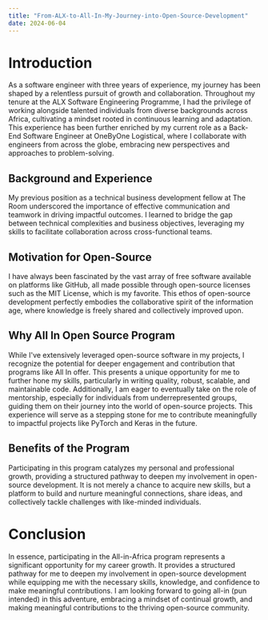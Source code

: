 ```yaml
---
title: "From-ALX-to-All-In-My-Journey-into-Open-Source-Development"
date: 2024-06-04
---
```


**Introduction**
================

As a software engineer with three years of experience, my journey has been shaped by a relentless pursuit of growth and collaboration. Throughout my tenure at the ALX Software Engineering Programme, I had the privilege of working alongside talented individuals from diverse backgrounds across Africa, cultivating a mindset rooted in continuous learning and adaptation. This experience has been further enriched by my current role as a Back-End Software Engineer at OneByOne Logistical, where I collaborate with engineers from across the globe, embracing new perspectives and approaches to problem-solving.

**Background and Experience**
---------------------------

My previous position as a technical business development fellow at The Room underscored the importance of effective communication and teamwork in driving impactful outcomes. I learned to bridge the gap between technical complexities and business objectives, leveraging my skills to facilitate collaboration across cross-functional teams.

**Motivation for Open-Source**
-------------------------

I have always been fascinated by the vast array of free software available on platforms like GitHub, all made possible through open-source licenses such as the MIT License, which is my favorite. This ethos of open-source development perfectly embodies the collaborative spirit of the information age, where knowledge is freely shared and collectively improved upon.

**Why All In Open Source Program**
--------------------------------

While I've extensively leveraged open-source software in my projects, I recognize the potential for deeper engagement and contribution that programs like All In offer. This presents a unique opportunity for me to further hone my skills, particularly in writing quality, robust, scalable, and maintainable code. Additionally, I am eager to eventually take on the role of mentorship, especially for individuals from underrepresented groups, guiding them on their journey into the world of open-source projects. This experience will serve as a stepping stone for me to contribute meaningfully to impactful projects like PyTorch and Keras in the future.

**Benefits of the Program**
-------------------------

Participating in this program catalyzes my personal and professional growth, providing a structured pathway to deepen my involvement in open-source development. It is not merely a chance to acquire new skills, but a platform to build and nurture meaningful connections, share ideas, and collectively tackle challenges with like-minded individuals.

**Conclusion**
==========

In essence, participating in the All-in-Africa program represents a significant opportunity for my career growth. It provides a structured pathway for me to deepen my involvement in open-source development while equipping me with the necessary skills, knowledge, and confidence to make meaningful contributions. I am looking forward to going all-in (pun intended) in this adventure, embracing a mindset of continual growth, and making meaningful contributions to the thriving open-source community.
